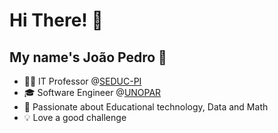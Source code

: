 <h1>Hi There! 👋</h1>

## My name's João Pedro 👾

- 👨‍🏫 IT Professor @[SEDUC-PI](https://www.seduc.pi.gov.br/)
- 🎓 Software Engineer @[UNOPAR](https://www.unopar.com.br/)
- 🔢 Passionate about Educational technology, Data and Math
- 💡 Love a good challenge

